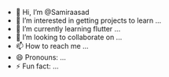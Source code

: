 - 👋 Hi, I’m @Samiraasad
- 👀 I’m interested in getting projects to learn ...
- 🌱 I’m currently learning flutter ...
- 💞️ I’m looking to collaborate on ...
- 📫 How to reach me ...
- 😄 Pronouns: ...
- ⚡ Fun fact: ...

<!---
Samiraasad/Samiraasad is a ✨ special ✨ repository because its `README.md` (this file) appears on your GitHub profile.
You can click the Preview link to take a look at your changes.
--->
